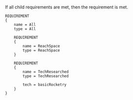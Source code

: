 If all child requirements are met, then the requirement is met.

    REQUIREMENT
    {
        name = All
        type = All

        REQUIREMENT
        {
            name = ReachSpace
            type = ReachSpace
        }

        REQUIREMENT
        {
            name = TechResearched
            type = TechResearched

            tech = basicRocketry
        }
    }

